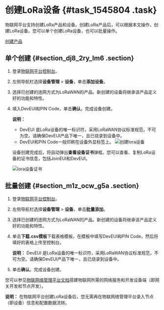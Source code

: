 # 创建LoRa设备 {#task_1545804 .task}

物联网平台支持创建LoRa产品和设备。创建LoRa产品后，可以根据本文操作，创建LoRa设备。您可以单个创建LoRa设备，也可以批量操作。

[创建产品](cn.zh-CN/用户指南/产品与设备/创建产品.md#)

## 单个创建 {#section_dj8_2ry_lm6 .section}

1.  登录[物联网平台控制台](http://iot.console.aliyun.com/)。
2.  左侧导航栏选择**设备管理** \> **设备**，单击**添加设备**。
3.  选择已创建的连网方式为LoRaWAN的产品。新创建的设备将继承该产品定义好的功能和特性。
4.  填入DevEUI和PIN Code，单击**确认**，完成设备创建。 

    **说明：** 

    -   DevEUI 是LoRa设备的唯一标识符，采用LoRaWAN协议标准规范，不可为空。请确保DevEUI产品下唯一，且已烧录到设备中。
    -   DevEUI和PIN Code一般印刷在设备外显标签上。
    ![创建lora设备](http://static-aliyun-doc.oss-cn-hangzhou.aliyuncs.com/assets/img/134336/156592614439864_zh-CN.png)

    设备创建完成后，将自动弹出**查看设备证书**弹框。您可以查看、复制LoRa设备的证书信息，包括JoinEUI和DevEUI。

    ![lora设备证书](http://static-aliyun-doc.oss-cn-hangzhou.aliyuncs.com/assets/img/134336/156592614439872_zh-CN.png)


## 批量创建 {#section_m1z_ocw_g5a .section}

1.  登录[物联网平台控制台](http://iot.console.aliyun.com/)。
2.  左侧导航栏选择**设备管理** \> **设备**，单击**批量添加**。
3.  选择已创建的连网方式为LoRaWAN的产品。新创建的设备将继承该产品定义好的功能和特性。
4.  单击**下载.csv模板**下载表格模板，在模板中填写DevEUI和PIN Code，然后将填好的表格上传至控制台。 

    **说明：** DevEUI 是LoRa设备的唯一标识符，采用LoRaWAN协议标准规范，不可为空。请确保DevEUI产品下唯一，且已烧录到设备中。

5.  单击**确认**。完成设备创建。

您可以参见[物联网络管理平台文档](https://help.aliyun.com/document_detail/96549.html)搭建物联网所需的网络服务和开发设备端（即网关开发和节点开发）。

**说明：** 在物联网平台创建LoRa设备后，您无需再在物联网络管理平台录入节点（即设备）信息和配置数据流转。

